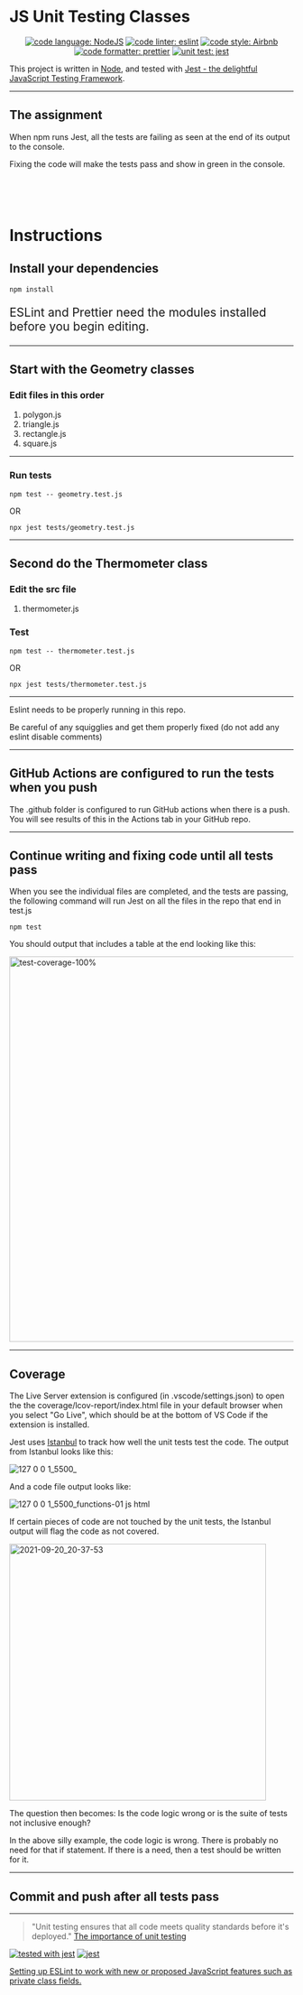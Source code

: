 # JS Unit Testing Classes

<p align="center">

<a href="#node-badge">
  <img alt="code language: NodeJS" src="https://img.shields.io/badge/language%3A-NodeJS-brightgreen"></a>

<a href="#eslint-badge">
  <img alt="code linter: eslint" src="https://img.shields.io/badge/linter%3A-ESLint-blue"></a>

<a href="#airbnb-badge">
  <img alt="code style: Airbnb" src="https://img.shields.io/badge/style%3A-Airbnb-red"></a>

<a href="#prettier-badge">
  <img alt="code formatter: prettier" src="https://img.shields.io/badge/formatter%3A-Prettier-pink"></a>

<a href="#jest-badge">
  <img alt="unit test: jest" src="https://img.shields.io/badge/unit%20test%3A-Jest-brown"></a>

</p>

This project is written in [Node](https://nodejs.org/en/), and tested with [Jest - the delightful JavaScript Testing Framework](https://jestjs.io/).

---

## The assignment

When npm runs Jest, all the tests are failing as seen at the end of its output to the console.

Fixing the code will make the tests pass and show in green in the console.

<div style="padding-top: 3rem;"></div>

# Instructions

## Install your dependencies

`npm install`

<p style="font-size: 1.5em;">ESLint and Prettier need the modules installed before you begin editing.<p>

---

## Start with the Geometry classes

### Edit files in this order

1. polygon.js
2. triangle.js
3. rectangle.js
4. square.js

---

### Run tests

`npm test -- geometry.test.js`

OR

`npx jest tests/geometry.test.js`

---

## Second do the Thermometer class

### Edit the src file

1. thermometer.js

### Test

`npm test -- thermometer.test.js`

OR

`npx jest tests/thermometer.test.js`

---

Eslint needs to be properly running in this repo.

Be careful of any squigglies and get them properly fixed (do not add any eslint disable comments)

---

## GitHub Actions are configured to run the tests when you push

The .github folder is configured to run GitHub actions when there is a push. You will see results of this in the Actions tab in your GitHub repo.

---

## Continue writing and fixing code until all tests pass

When you see the individual files are completed, and the tests are passing, the following command will run Jest on all the files in the repo that end in test.js

`npm test`

You should output that includes a table at the end looking like this:

<img width="683" alt="test-coverage-100%" src="https://user-images.githubusercontent.com/13385801/134093507-474fffdf-d6ea-4d13-aaa6-f4a8d5efa534.png">

---

## Coverage

The Live Server extension is configured (in .vscode/settings.json) to open the the coverage/lcov-report/index.html file in your default browser when you select "Go Live", which should be at the bottom of VS Code if the extension is installed.

Jest uses [Istanbul](https://istanbul.js.org/) to track how well the unit tests test the code. The output from Istanbul looks like this:

![127 0 0 1_5500_](https://user-images.githubusercontent.com/13385801/134093898-82d5d96b-5416-4225-be7c-7c0fca5c8f9d.png)

And a code file output looks like:

![127 0 0 1_5500_functions-01 js html](https://user-images.githubusercontent.com/13385801/134094889-628d1f0e-8229-4455-9ae6-315a12f2a85e.png)

If certain pieces of code are not touched by the unit tests, the Istanbul output will flag the code as not covered.

<img width="455" alt="2021-09-20_20-37-53" src="https://user-images.githubusercontent.com/13385801/134095415-2fea0797-6388-412c-94b6-fafdbc335135.png">

The question then becomes: Is the code logic wrong or is the suite of tests not inclusive enough?

In the above silly example, the code logic is wrong. There is probably no need for that if statement. If there is a need, then a test should be written for it.

---

## Commit and push after all tests pass

---

> "Unit testing ensures that all code meets quality standards before it's deployed."
> [The importance of unit testing](https://fortegrp.com/the-importance-of-unit-testing/)

[![tested with jest](https://img.shields.io/badge/tested_with-jest-99424f.svg)](https://github.com/facebook/jest)
[![jest](https://jestjs.io/img/jest-badge.svg)](https://github.com/facebook/jest)

[Setting up ESLint to work with new or proposed JavaScript features such as private class fields.](https://griffa.dev/posts/setting-up-eslint-to-work-with-new-or-proposed-javascript-features-such-as-private-class-fields./#configuring-eslint)
